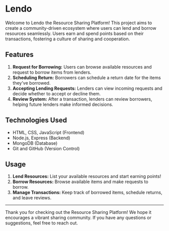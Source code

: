 <!DOCTYPE html>
<html lang="en">
<head>
    <meta charset="UTF-8">
    <meta name="viewport" content="width=device-width, initial-scale=1.0">
    
</head>
<body>
    <h1>Lendo</h1>
    <p>Welcome to Lendo the Resource Sharing Platform! This project aims to create a community-driven ecosystem where users can lend and borrow resources seamlessly. Users earn and spend points based on their transactions, fostering a culture of sharing and cooperation.</p>

    

<h2 id="features">Features</h2>
    <ol>
        <li><strong>Request for Borrowing:</strong> Users can browse available resources and request to borrow items from lenders.</li>
        <li><strong>Scheduling Return:</strong> Borrowers can schedule a return date for the items they've borrowed.</li>
        <li><strong>Accepting Lending Requests:</strong> Lenders can view incoming requests and decide whether to accept or decline them.</li>
        <li><strong>Review System:</strong> After a transaction, lenders can review borrowers, helping future lenders make informed decisions.</li>
  </ol>

<h2 id="technologies-used">Technologies Used</h2>
    <ul>
        <li>HTML, CSS, JavaScript (Frontend)</li>
        <li>Node.js, Express (Backend)</li>
        <li>MongoDB (Database)</li>
        <li>Git and GitHub (Version Control)</li>
    </ul>

  
      

  <h2 id="usage">Usage</h2>
    <ol>
    
<li><strong>Lend Resources:</strong> List your available resources and start earning points!</li>
<li><strong>Borrow Resources:</strong> Browse available items and make requests to borrow.</li>
<li><strong>Manage Transactions:</strong> Keep track of borrowed items, schedule returns, and leave reviews.</li>
    </ol>

  
  

  <hr>
    <p>Thank you for checking out the Resource Sharing Platform! We hope it encourages a vibrant sharing community. If you have any questions or suggestions, feel free to reach out.</p>
</body>
</html>
